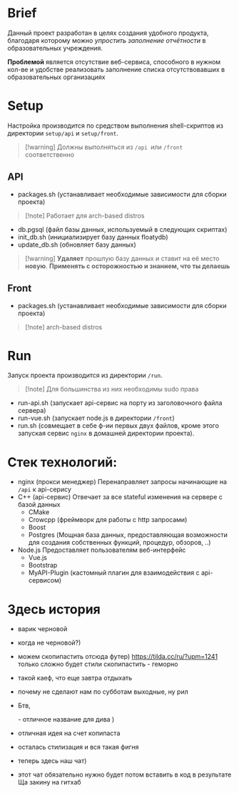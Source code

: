 # Brief
Данный проект разработан в целях создания удобного продукта, благодаря которому можно *упростить заполнение отчётности* в образовательных учреждения.

**Проблемой** является отсутствие веб-сервиса, способного в нужном кол-ве и удобстве реализовать заполнение списка отсутствовавших в образовательных организациях

# Setup
Настройка производится по средством выполнения shell-скриптов из директории `setup/api` и `setup/front`.
> [!warning] Должны выполняться из `/api `или `/front` соответственно
## API
- packages.sh (устанавливает необходимые зависимости для сборки проекта)
>[!note] Работает для arch-based distros
>
- db.pgsql (файл базы данных, используемый в следующих скриптах)
- init_db.sh (инициализирует базу данных floatydb)
- update_db.sh (обновляет базу данных)
> [!warning] **Удаляет** прошлую базу данных и ставит на её место **новую**. **Применять с осторожностью и знанием, что ты делаешь**
## Front
- packages.sh (устанавливает необходимые зависимости для сборки проекта)
> [!note] arch-based distros
# Run
Запуск проекта производится из директории `/run`. 
> [!note] Для большинства из них необходимы sudo права
- run-api.sh (запускает api-сервис на порту из заголовочного файла сервера)
- run-vue.sh (запускает node.js в директории `/front`)
- run.sh (совмещает в себе ф-ии первых двух файлов, кроме этого запуская сервис `nginx` в домашней директории проекта).
# Стек технологий:
- nginx (прокси менеджер)
	Перенаправляет запросы начинающие на `/api` к api-серису
- C++ (api-сервис)
	Отвечает за все stateful изменения на сервере с базой данных
	- CMake
	- Crowcpp (фреймворк для работы с http запросами)
	- Boost
	- Postgres (Мощная база данных, предоставляющая возможности для создания собственных функций, процедур, обзоров, ..)
- Node.js
	Предоставляет пользователям веб-интерфейс
	- Vue.js
	- Bootstrap
	- MyAPI-Plugin (кастомный плагин для взаимодействия с api-сервисом)

# Здесь история
- варик черновой
- когда не черновой?)
- можем скопипастить отсюда футер)
  https://tilda.cc/ru/?upm=1241
только сложно будет стили скопипастить - геморно

- такой каеф, что еще завтра отдыхать
- почему не сделают нам по субботам выходные, ну рил

- Бтв, <div class="WhoWeAre"> - отличное название для дива )

- отличная идея на счет копипаста

- осталась стилизация и вся такая фигня
- теперь здесь наш чат) 
- этот чат обязательно нужно будет потом вставить в код в результате
  Ща закину на гитхаб
